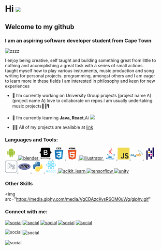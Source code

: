 
<!--
**JoshuaTwigg/JoshuaTwigg** is a ✨ _special_ ✨ repository because its `README.md` (this file) appears on your GitHub profile.
-->

<h1 align="left">Hi <img src="https://github.com/rajput2107/rajput2107/blob/master/Assets/Hi.gif" width="29px", I'm Josh</h1>
<h2 align="left">Welcome to my github</h2>
<h3 align="left">I am an aspiring software developer student from Cape Town</h3>

![zzzz](https://github.com/JoshuaTwigg/JoshuaTwigg/assets/105489684/44d7a419-b265-4ca7-89c8-9f9dd2ff7b49)

<p>I enjoy being creative, self taught and building something great from little to nothing and accomplishing a great task with a series of small actions.
taught myself how to play various instruments, music production and song writing for personal projects. programming, amongst others and I am eager to learn more
in these fields I am interested in philosophy and keen for new experiences</p>

- 🔭 I’m currently working on University Group projects [project name A](project name A) love to collaborate on repos.I am usually undertaking music projects:guitar::musical_score::studio_microphone:

- 🌱 I’m currently learning **Java, React**,Ai <img src="https://media.giphy.com/media/WUlplcMpOCEmTGBtBW/giphy.gif" width="30"> 

- 👨‍💻 All of my projects are available at [link](link)                                


<h3 align="left">Languages and Tools:</h3>
<p align="left"> <a href="https://developer.android.com" target="_blank" rel="noreferrer"> <img src="https://raw.githubusercontent.com/devicons/devicon/master/icons/android/android-original-wordmark.svg" alt="android" width="40" height="40"/> </a> <a href="https://www.blender.org/" target="_blank" rel="noreferrer"> <img src="https://download.blender.org/branding/community/blender_community_badge_white.svg" alt="blender" width="40" height="40"/> </a> <a href="https://getbootstrap.com" target="_blank" rel="noreferrer"> <img src="https://raw.githubusercontent.com/devicons/devicon/master/icons/bootstrap/bootstrap-plain-wordmark.svg" alt="bootstrap" width="40" height="40"/> </a> <a href="https://www.w3schools.com/css/" target="_blank" rel="noreferrer"> <img src="https://raw.githubusercontent.com/devicons/devicon/master/icons/css3/css3-original-wordmark.svg" alt="css3" width="40" height="40"/> </a> <a href="https://www.w3.org/html/" target="_blank" rel="noreferrer"> <img src="https://raw.githubusercontent.com/devicons/devicon/master/icons/html5/html5-original-wordmark.svg" alt="html5" width="40" height="40"/> </a> <a href="https://www.adobe.com/in/products/illustrator.html" target="_blank" rel="noreferrer"> <img src="https://www.vectorlogo.zone/logos/adobe_illustrator/adobe_illustrator-icon.svg" alt="illustrator" width="40" height="40"/> </a> <a href="https://www.java.com" target="_blank" rel="noreferrer"> <img src="https://raw.githubusercontent.com/devicons/devicon/master/icons/java/java-original.svg" alt="java" width="40" height="40"/> </a> <a href="https://developer.mozilla.org/en-US/docs/Web/JavaScript" target="_blank" rel="noreferrer"> <img src="https://raw.githubusercontent.com/devicons/devicon/master/icons/javascript/javascript-original.svg" alt="javascript" width="40" height="40"/> </a> <a href="https://www.mysql.com/" target="_blank" rel="noreferrer"> <img src="https://raw.githubusercontent.com/devicons/devicon/master/icons/mysql/mysql-original-wordmark.svg" alt="mysql" width="40" height="40"/> </a> <a href="https://pandas.pydata.org/" target="_blank" rel="noreferrer"> <img src="https://raw.githubusercontent.com/devicons/devicon/2ae2a900d2f041da66e950e4d48052658d850630/icons/pandas/pandas-original.svg" alt="pandas" width="40" height="40"/> </a> <a href="https://www.photoshop.com/en" target="_blank" rel="noreferrer"> <img src="https://raw.githubusercontent.com/devicons/devicon/master/icons/photoshop/photoshop-line.svg" alt="photoshop" width="40" height="40"/> </a> <a href="https://www.php.net" target="_blank" rel="noreferrer"> <img src="https://raw.githubusercontent.com/devicons/devicon/master/icons/php/php-original.svg" alt="php" width="40" height="40"/> </a> <a href="https://www.python.org" target="_blank" rel="noreferrer"> <img src="https://raw.githubusercontent.com/devicons/devicon/master/icons/python/python-original.svg" alt="python" width="40" height="40"/> </a> <a href="https://reactjs.org/" target="_blank" rel="noreferrer"> <img src="https://raw.githubusercontent.com/devicons/devicon/master/icons/react/react-original-wordmark.svg" alt="react" width="40" height="40"/> </a> <a href="https://scikit-learn.org/" target="_blank" rel="noreferrer"> <img src="https://upload.wikimedia.org/wikipedia/commons/0/05/Scikit_learn_logo_small.svg" alt="scikit_learn" width="40" height="40"/> </a> <a href="https://www.tensorflow.org" target="_blank" rel="noreferrer"> <img src="https://www.vectorlogo.zone/logos/tensorflow/tensorflow-icon.svg" alt="tensorflow" width="40" height="40"/> </a> <a href="https://unity.com/" target="_blank" rel="noreferrer"> <img src="https://www.vectorlogo.zone/logos/unity3d/unity3d-icon.svg" alt="unity" width="40" height="40"/> </a> </p>

<h3 align="left">Other Skills</h3>

<img src="https://media.giphy.com/media/VgCDAzcKvsR6OM0uWg/giphy.gif" <h3 align="left">Connect with me:</h3> 
<p align="left">
<a href="https://www.linkedin.com/in/josh-twigg-b61443267" target="_blank"><img align="center" src="https://raw.githubusercontent.com/rahuldkjain/github-profile-readme-generator/master/src/images/icons/Social/linked-in-alt.svg" alt="social" height="30" width="40" /></a>
<a href="https://stackoverflow.com/users/social" target="blank"><img align="center" src="https://raw.githubusercontent.com/rahuldkjain/github-profile-readme-generator/master/src/images/icons/Social/stack-overflow.svg" alt="social" height="30" width="40" /></a>
<a href="https://fb.com/social" target="blank"><img align="center" src="https://raw.githubusercontent.com/rahuldkjain/github-profile-readme-generator/master/src/images/icons/Social/facebook.svg" alt="social" height="30" width="40" /></a>
<a href="https://www.youtube.com/c/social" target="blank"><img align="center" src="https://raw.githubusercontent.com/rahuldkjain/github-profile-readme-generator/master/src/images/icons/Social/youtube.svg" alt="social" height="30" width="40" /></a>
<a href="https://www.leetcode.com/social" target="blank"><img align="center" src="https://raw.githubusercontent.com/rahuldkjain/github-profile-readme-generator/master/src/images/icons/Social/leet-code.svg" alt="social" height="30" width="40" /></a>
</p>



<p><img align="left" src="https://github-readme-stats.vercel.app/api/top-langs?username=social&show_icons=true&locale=en&layout=compact" alt="social" /></p>

<p>&nbsp;<img align="center" src="https://github-readme-stats.vercel.app/api?username=social&show_icons=true&locale=en" alt="social" /></p>

<p><img align="center" src="https://github-readme-streak-stats.herokuapp.com/?user=social&" alt="social" /></p>





